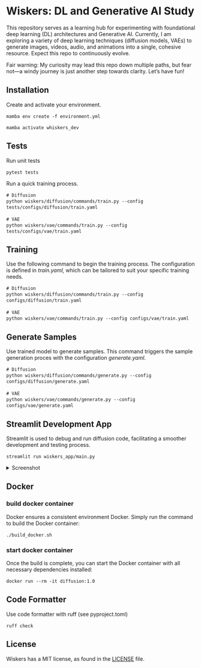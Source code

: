 # Wiskers: DL and  Generative AI Study

This repository serves as a learning hub for experimenting with foundational deep learning (DL) architectures and Generative AI. Currently, I am exploring a variety of deep learning techniques (diffusion models, VAEs) to generate images, videos, audio, and animations into a single, cohesive resource. Expect this repo to continuously evolve.

Fair warning: My curiosity may lead this repo down multiple paths, but fear not—a windy journey is just another step towards clarity. Let’s have fun!

## Installation

Create and activate your environment.
```
mamba env create -f environment.yml
```

```
mamba activate whiskers_dev
```

## Tests

Run unit tests

```
pytest tests
```

Run a quick training process.

```
# Diffusion
python wiskers/diffusion/commands/train.py --config tests/configs/diffusion/train.yaml

# VAE
python wiskers/vae/commands/train.py --config tests/configs/vae/train.yaml
```

## Training

Use the following command to begin the training process. The configuration is defined in *train.yaml*, which can be tailored to suit your specific training needs.

```
# Diffusion
python wiskers/diffusion/commands/train.py --config configs/diffusion/train.yaml

# VAE
python wiskers/vae/commands/train.py --config configs/vae/train.yaml
```

## Generate Samples

Use trained model to generate samples. This command triggers the sample generation proces with the configuration *generate.yaml*.

```
# Diffusion
python wiskers/diffusion/commands/generate.py --config configs/diffusion/generate.yaml

# VAE
python wiskers/vae/commands/generate.py --config configs/vae/generate.yaml
```

## Streamlit Development App

Streamlit is used to debug and run diffusion code, facilitating a smoother development and testing process.

```
streamlit run wiskers_app/main.py
```

<details>
<summary>Screenshot</summary>
<p align="center"><img src="docs/app.png?raw=true"></p>
</details>


## Docker

### build docker container

Docker ensures a consistent environment Docker. Simply run the command to build the Docker container:

```
./build_docker.sh
```

### start docker container
Once the build is complete, you can start the Docker container with all necessary dependencies installed:

```
docker run --rm -it diffusion:1.0
```

## Code Formatter
Use code formatter with ruff (see pyproject.toml)

```
ruff check
```


## License

Wiskers has a MIT license, as found in the [LICENSE](https://github.com/vincentbonnetai/wiskers/blob/main/LICENSE) file.

